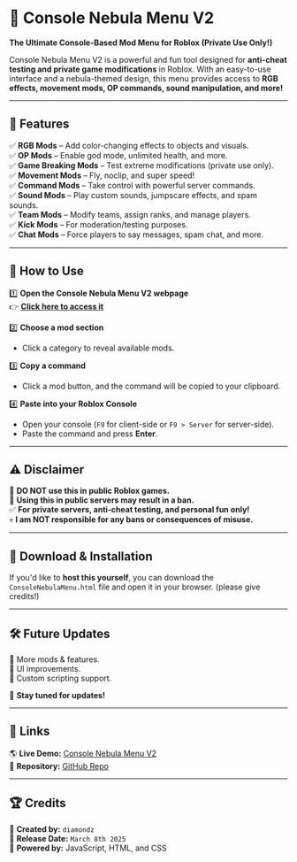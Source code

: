 # 🚀 Console Nebula Menu V2  

**The Ultimate Console-Based Mod Menu for Roblox (Private Use Only!)**  

Console Nebula Menu V2 is a powerful and fun tool designed for **anti-cheat testing and private game modifications** in Roblox. With an easy-to-use interface and a nebula-themed design, this menu provides access to **RGB effects, movement mods, OP commands, sound manipulation, and more!**  

---

## 🌟 Features  

✅ **RGB Mods** – Add color-changing effects to objects and visuals.  
✅ **OP Mods** – Enable god mode, unlimited health, and more.  
✅ **Game Breaking Mods** – Test extreme modifications (private use only).  
✅ **Movement Mods** – Fly, noclip, and super speed!  
✅ **Command Mods** – Take control with powerful server commands.  
✅ **Sound Mods** – Play custom sounds, jumpscare effects, and spam sounds.  
✅ **Team Mods** – Modify teams, assign ranks, and manage players.  
✅ **Kick Mods** – For moderation/testing purposes.  
✅ **Chat Mods** – Force players to say messages, spam chat, and more.  

---

## 📜 How to Use  

1️⃣ **Open the Console Nebula Menu V2 webpage**  
👉 **[Click here to access it](https://project-image.github.io/Console-Nebula-Menu/)**  

2️⃣ **Choose a mod section**  
- Click a category to reveal available mods.  

3️⃣ **Copy a command**  
- Click a mod button, and the command will be copied to your clipboard.  

4️⃣ **Paste into your Roblox Console**  
- Open your console (`F9` for client-side or `F9 > Server` for server-side).  
- Paste the command and press **Enter**.  

---

## ⚠️ Disclaimer  

🚨 **DO NOT use this in public Roblox games.**  
🚨 **Using this in public servers may result in a ban.**  
✅ **For private servers, anti-cheat testing, and personal fun only!**  
💀 **I am NOT responsible for any bans or consequences of misuse.**  

---

## 🌌 Download & Installation  

If you'd like to **host this yourself**, you can download the `ConsoleNebulaMenu.html` file and open it in your browser. (please give credits!)

---

## 🛠 Future Updates  

🔹 More mods & features.  
🔹 UI improvements.  
🔹 Custom scripting support.  

📢 **Stay tuned for updates!**  

---

## 🔗 Links  

🌎 **Live Demo:** [Console Nebula Menu V2](https://project-image.github.io/Console-Nebula-Menu/)  
📂 **Repository:** [GitHub Repo](https://github.com/Project-image/Console-Nebula-Menu)  

---

## 🏆 Credits  

👤 **Created by:** `diamondz`  
📅 **Release Date:** `March 8th 2025`  
🚀 **Powered by:** JavaScript, HTML, and CSS  
